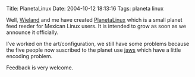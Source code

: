 Title: PlanetaLinux
Date: 2004-10-12 18:13:16
Tags: planeta linux

Well, <a href="http://www.kublun.com/">Wieland</a> and me have created <a href="http://www.planetalinux.com.mx/">PlanetaLinux</a> which is a small planet feed reeder for Mexican Linux users. It is intended to grow as soon as we announce it officially.

I’ve worked on the art/configuration, we still have some problems because the five people now suscribed to the planet use <a href="http://jaws.com.mx/">jaws</a> which have a little encoding problem.

Feedback is very welcome.